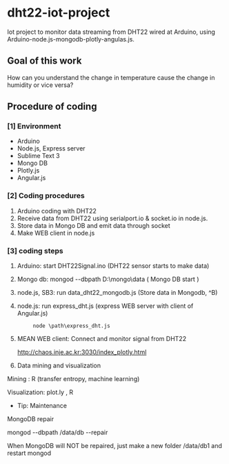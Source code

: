 # dht22-iot-project

Iot project to monitor data streaming from DHT22 wired at Arduino,
using Arduino-node.js-mongodb-plotly-angulas.js.

## Goal of this work

How can you understand the change in temperature cause the change  in humidity or vice versa?

## Procedure of coding

### [1] Environment

 - Arduino
 - Node.js, Express server
 - Sublime Text 3
 - Mongo DB
 - Plotly.js
 - Angular.js

### [2] Coding procedures

1. Arduino coding with DHT22
2. Receive data from DHT22 using serialport.io & socket.io in node.js.
3. Store data in Mongo DB and emit data through socket
4. Make WEB client in node.js

### [3] coding steps

1. Arduino: start DHT22Signal.ino (DHT22 sensor starts to make data)

2. Mongo db: mongod --dbpath D:\mongo\data  ( Mongo DB start )

3. node.js, SB3:   run data_dht22_mongodb.js   (Store data in Mongodb, ^B)

4. node.js: run express_dht.js (express WEB  server with client of Angular.js)

            node \path\express_dht.js
                         
5. MEAN WEB client: Connect and monitor signal from DHT22

   http://chaos.inje.ac.kr:3030/index_plotly.html
   
6. Data mining and visualization

Mining : R (transfer entropy, machine learning)

Visualization: plot.ly , R 

* Tip: Maintenance

MongoDB repair

mongod --dbpath /data/db --repair

When MongoDB will NOT be repaired, just make a new folder /data/db1 and restart mongod
